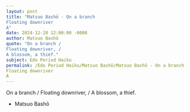 ```yaml
---
layout: post
title: "Matsuo Bashō - On a branch  
Floating downriver  
A"
date: 2024-12-28 12:00:00 -0000
author: Matsuo Bashō
quote: "On a branch / 
Floating downriver, / 
A blossom, a thief."
subject: Edo Period Haiku
permalink: /Edo Period Haiku/Matsuo Bashō/Matsuo Bashō - On a branch  
Floating downriver  
A
---
```


On a branch / 
Floating downriver, / 
A blossom, a thief.

- Matsuo Bashō
